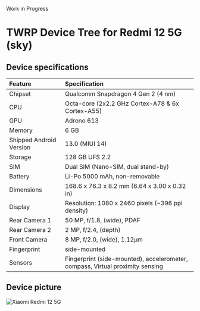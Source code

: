 Work in Progress
#  TWRP Device Tree for Redmi 12 5G (sky)

## Device specifications

| Feature                 | Specification                                                                  |
| :---------------------- | :------------------------------------------------------------------------------|
| Chipset                 | Qualcomm Snapdragon 4 Gen 2 (4 nm)                                             |
| CPU                     | Octa-core (2x2.2 GHz Cortex-A78 & 6x Cortex-A55)                               |
| GPU                     | Adreno 613                                                                     |
| Memory                  | 6 GB                                                                           |
| Shipped Android Version | 13.0 (MIUI 14)                                                                 |
| Storage                 | 128 GB UFS 2.2                                                                 |
| SIM                     | Dual SIM (Nano-SIM, dual stand-by)                                             |
| Battery                 | Li-Po 5000 mAh, non-removable                                                  |
| Dimensions              | 168.6 x 76.3 x 8.2 mm (6.64 x 3.00 x 0.32 in)                                  |
| Display                 | Resolution: 1080 x 2460 pixels (~396 ppi density)                              |
| Rear Camera 1           | 50 MP, f/1.8, (wide), PDAF                                                     |
| Rear Camera 2           | 2 MP, f/2.4, (depth)                                                           |
| Front Camera            | 8 MP, f/2.0, (wide), 1.12µm                                                    |
| Fingerprint             | side-mounted                                                                   |
| Sensors                 | Fingerprint (side-mounted), accelerometer, compass, Virtual proximity sensing  |

## Device picture

![Xiaomi Redmi 12 5G ](https://fdn2.gsmarena.com/vv/pics/xiaomi/xiaomi-redmi-12-5g-1.jpg)
